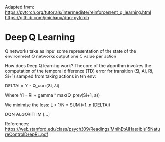 Adapted from:
https://pytorch.org/tutorials/intermediate/reinforcement_q_learning.html
https://github.com/jmichaux/dqn-pytorch

# Deep Q Learning

Q networks take as input some representation of the state of the environment
Q networks output one Q value per action

How does Deep Q learning work?
The core of the algorithm involves the computation of the temporal difference (TD) error for transition (Si, Ai, Ri, Si+1) sampled from taking actions in teh env:

  DELTAi = Yi - Q_curr(Si, Ai)
  
Where Yi = Ri + gamma * max(Q_prev(Si+1, a))

We minimize the loss:
L = 1/N * SUM i=1..n (DELTAi)


DQN ALGORITHM
[...]

References:
https://web.stanford.edu/class/psych209/Readings/MnihEtAlHassibis15NatureControlDeepRL.pdf

